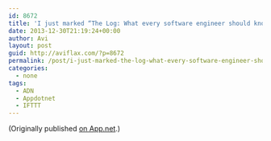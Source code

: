 ```yaml
---
id: 8672
title: 'I just marked “The Log: What every software engineer should know about real-time data&#8217;s unifying abstraction” as a favorite in Readability. http://www.readability.com/articles/ejgql6xt'
date: 2013-12-30T21:19:24+00:00
author: Avi
layout: post
guid: http://aviflax.com/?p=8672
permalink: /post/i-just-marked-the-log-what-every-software-engineer-should-know-about-real-time-datas-unifying-abstraction-as-a-favorite-in-readability-httpwww-readability-comarticlesejgql6x/
categories:
  - none
tags:
  - ADN
  - Appdotnet
  - IFTTT
---
```

(Originally published [on App.net](http://alpha.app.net/aviflax/post/18557614).)